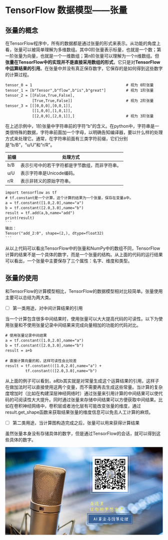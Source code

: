 # TensorFlow 数据模型——张量

## 张量的概念

在TensorFlow程序中，所有的数据都是通过张量的形式来表示。从功能的角度上看，张量可以被简单理解为多维数组。其中0阶张量表示标量，也就是一个数；第一阶张量为向量，也就是一个一维数组；第n阶张量可以理解为一个n维数组。但**张量在TensorFlow中的实现并不是直接采用数组的形式**，它只是对**TensorFlow中运算结果的引用**。在张量中并没有真正保存数字，它保存的是如何得到这些数字的计算过程。

```
tensor_0 = 1                                          # 视为 0阶张量
tensor_1 = [b"Tensor",b"flow",b"is",b"great"]         # 视为 1阶张量
tensor_2 = [[False,True,False],
			[True,True,False]]						  # 视为 2阶张量
tensor_3 = [[[0,0,0],[0,0,1]],
			[[1,0,0],[1,0,1]],
			[[2,0,0],[2,0,1]],]						  # 视为 3阶张量
```

在上述示例中，1阶张量中字符串前的字符“b”的含义。在python中，字符串是一类很特殊的数据，字符串前面加一个字母，以明确告知编译器，要以什么样的处理方式来处理它。通常，在字符串前面有三类字符前缀，它们分别是“b/B”，“u/U”和“r/R”。

| 前缀 | 处理方式                                       |
| ---- | ---------------------------------------------- |
| b/B  | 表示引号中的若干字符都是字节数组，而非字符串。 |
| u/U  | 表示字符串是Unicode编码。                      |
| r/R  | 表示非转义的原始字符串。                       |

```
import tensorflow as tf
# tf.constant是一个计算，这个计算的结果为一个张量，保存在变量a中。
a = tf.constant([1.0,2.0],name="a")
b = tf.constant([2.0,3.0],name="b")
result = tf.add(a,b,name="add")
print(result)
​```
输出：
Tensor("add_2:0", shape=(2,), dtype=float32)
​```
```

从以上代码可以看出TensorFlow中的张量和NumPy中的数组不同，TensorFlow计算的结果不是一个具体的数字，而是一个张量的结构。从上面的代码的运行结果可以看出，一个张量中主要保存了三个属性：名字、维度和类型。

## 张量的使用

和TensorFlow的计算模型相比，TensorFlow的数据模型相对比较简单。张量使用主要可以总结为两大类。

- [ ] 第一类用途，对中间计算结果的引用

当一个计算包含很多中间结果时，使用张量可以大大提高代码的可读性。以下为使用张量和不使用张量记录中间结果来完成向量相加的功能的代码对比。

```
# 使用张量记录中间结果
a = tf.constant([1.0,2.0],name="a")
b = tf.constant([2.0,3.0],name="b")
result = a+b

# 直接计算向量的和，这样可读性会比较差
result = tf.constant(([1.0,2.0],name="a") + 
         tf.constant(([2.0,3.0],name="b") 
```

从上面的例子可以看到，a和b其实就是对常量生成这个运算结果的引用，这样子在做加法时可以直接使用这两个变量，而不需要再去生成这些常量。当计算的复杂度增加时（比如在构建深层神经网络时）通过张量来引用计算的中间结果可以使代码的可阅读性大大提升。同时通过张量来存储中间结果可以方便获取中间结果。比如在卷积神经网络中，卷积层或者池化层有可能改变张量的维度，通过result.get_shape函数来获取结果张量的维度信息可以免去人工计算的麻烦。

- [ ] 第二类用途，当计算图构造完成之后，张量可以用来获得计算结果

虽然张量本身没有存储具体的数字，但是通过TensorFlow的会话，就可以得到这些具体的数字。

![点关注不迷路，我们一起上高速](../image/AI_study.jpg)